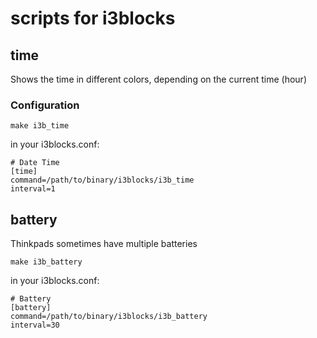 # scripts for i3blocks

## time
Shows the time in different colors, depending on the current time (hour)

### Configuration
```
make i3b_time
```
in your i3blocks.conf:
```
# Date Time
[time]
command=/path/to/binary/i3blocks/i3b_time
interval=1
```

## battery
Thinkpads sometimes have multiple batteries
```
make i3b_battery
```
in your i3blocks.conf:
```
# Battery
[battery]
command=/path/to/binary/i3blocks/i3b_battery
interval=30
```